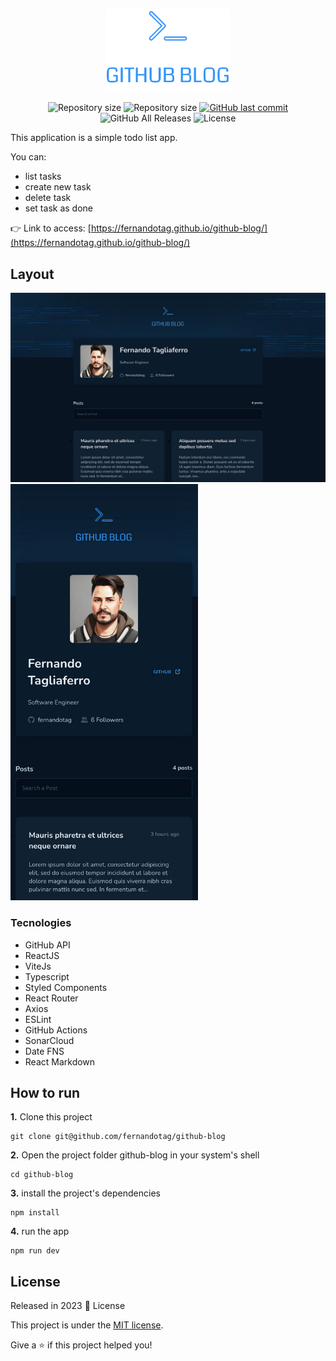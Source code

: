 <p align="center">
  <img src="./src/assets/logo.svg" width="200px">
</p>
<p align="center">	
  <img alt="Repository size" src="https://img.shields.io/github/repo-size/fernandotag/github-blog?color=273FAD">
  <img alt="Repository size" src="https://img.shields.io/github/languages/code-size/fernandotag/github-blog?color=273FAD">
  <a href="https://github.com/fernandotag/github-blog/commits/main">
    <img alt="GitHub last commit" src="https://img.shields.io/github/last-commit/fernandotag/github-blog?color=273FAD">
  </a> 
  <img alt="GitHub All Releases" src="https://img.shields.io/github/downloads/fernandotag/github-blog/total?logo=GitHub&style=flat&color=273FAD">
  <img alt="License" src="https://img.shields.io/badge/license-MIT-273FAD">
</p>

This application is a simple todo list app.

You can:
- list tasks
- create new task
- delete task
- set task as done

👉 Link to access: [https://fernandotag.github.io/github-blog/](https://fernandotag.github.io/github-blog/)

## Layout

<img width="1024" alt="Web screenshot" src=".github/assets/web-screenshot.jpg">
<br />
<img width="300" alt="Mobile screenshot" src=".github/assets/mobile-screenshot.jpg">

### Tecnologies

- GitHub API
- ReactJS
- ViteJs
- Typescript
- Styled Components
- React Router
- Axios
- ESLint
- GitHub Actions
- SonarCloud
- Date FNS
- React Markdown

## How to run
**1.** Clone this project
```
git clone git@github.com/fernandotag/github-blog
``` 
**2.** Open the project folder github-blog in your system's shell
```
cd github-blog
``` 
**3.** install the project's dependencies
```
npm install
```
**4.** run the app
```
npm run dev
```

## License

Released in 2023 :closed_book: License

This project is under the [MIT license](./LICENSE).

Give a ⭐️ if this project helped you!
